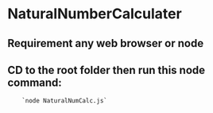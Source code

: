 # NaturalNumberCalculater

## Requirement any web browser or node
## CD to the root folder then run this node command:
        `node NaturalNumCalc.js`
